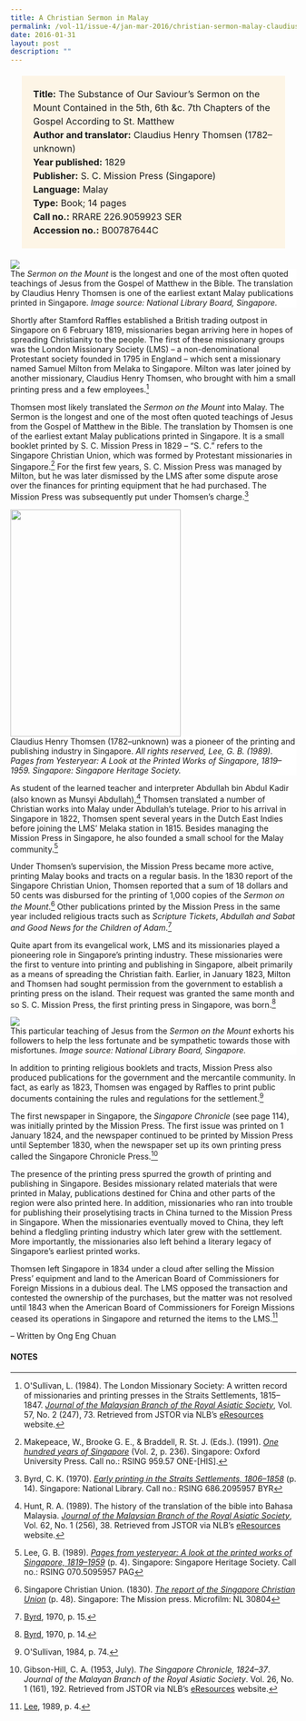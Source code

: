 ```yaml
---
title: A Christian Sermon in Malay
permalink: /vol-11/issue-4/jan-mar-2016/christian-sermon-malay-claudius-henry-thomsen
date: 2016-01-31
layout: post
description: ""
---
```


<span style="background-colour: #fdf5e6; padding: 20px; margin: 20px; background:#fdf5e6; display:block; font-size:1rem; line-height:1.5rem;"> 
	<b>Title:</b> The Substance of Our Saviour’s Sermon on the Mount Contained in the 5th, 6th &c. 7th Chapters of the Gospel According to St. Matthew<br>
<b>Author and translator:</b> Claudius Henry Thomsen (1782–unknown)<br>
<b>Year published:</b> 1829<br>
<b>Publisher:</b> S. C. Mission Press (Singapore)<br>
<b>Language:</b> Malay<br>
<b>Type:</b> Book; 14 pages<br>
<b>Call no.:</b> RRARE 226.9059923 SER<br>
<b>Accession no.:</b> B00787644C
</span>

<img src="/images/vol-11-issue-4/a-christian-sermon-in-malay/M1.JPG">
<div style="background-color: white;">The <i>Sermon on the Mount</i> is the longest and one of the most often quoted teachings of Jesus from the Gospel of Matthew in the Bible. The translation by Claudius Henry Thomsen is one of the earliest extant Malay publications printed in Singapore. <i>Image source: National Library Board, Singapore.</i></div>

Shortly after Stamford Raffles established a British trading outpost in Singapore on 6 February 1819, missionaries began arriving here in hopes of spreading Christianity to the people. The first of these missionary 
groups was the London Missionary Society (LMS) – a non-denominational Protestant society founded in 1795 in England – which sent a missionary named Samuel Milton from Melaka to Singapore. Milton was later joined by another missionary, Claudius Henry Thomsen, who brought with him a small printing press and a few employees.[^1]

Thomsen most likely translated the *Sermon on the Mount* into Malay. The Sermon is the longest and one of the most often quoted teachings of Jesus from the Gospel of Matthew in the Bible. The translation by Thomsen is one of the earliest extant Malay publications printed in Singapore. It is a small booklet printed by S. C. Mission Press in 1829 – “S. C.” refers to the Singapore Christian Union, which was formed by Protestant missionaries in Singapore.[^2] For the first few years, S. C. Mission Press was managed by Milton, but he was later dismissed by the LMS after some dispute arose over the finances for printing equipment that he had purchased. The Mission Press was subsequently put under Thomsen’s charge.[^3]

<img style="width: 300px; height: 400px;" src="/images/vol-11-issue-4/a-christian-sermon-in-malay/M2.JPG">
<div style="background-color: white;">Claudius Henry Thomsen (1782–unknown) was a pioneer of the printing and publishing industry in Singapore. <i>All rights reserved, Lee, G. B. (1989). Pages from Yesteryear: A Look at the Printed Works of Singapore, 1819–1959. Singapore: Singapore Heritage Society.</i></div>

As student of the learned teacher and interpreter Abdullah bin Abdul Kadir (also known as Munsyi Abdullah),[^4] Thomsen translated a number of Christian works into Malay under Abdullah’s tutelage. Prior to his arrival in Singapore in 1822, Thomsen spent several years in the Dutch East Indies before joining the LMS’ Melaka station in 1815. Besides managing the Mission Press in Singapore, he also founded a small school for the Malay community.[^5]

Under Thomsen’s supervision, the Mission Press became more active, printing Malay books and tracts on a regular basis. In the 1830 report of the Singapore Christian Union, Thomsen reported that a sum of 18 dollars and 50 cents was disbursed for the printing of 1,000 copies of the *Sermon on the Mount*.[^6] Other publications printed by the Mission Press in the same year included religious tracts such as *Scripture Tickets*, *Abdullah and Sabat and Good News for the Children of Adam*.[^7]

Quite apart from its evangelical work, LMS and its missionaries played a pioneering role in Singapore’s printing industry. These missionaries were the first to venture into printing and publishing in Singapore, albeit primarily as a means of spreading the Christian faith. Earlier, in January 1823, Milton and Thomsen had sought permission from the government to establish a printing press on the island. Their request was granted the same month and so S. C. Mission Press, the first printing press in Singapore, was born.[^8]

<img src="/images/vol-11-issue-4/a-christian-sermon-in-malay/M3.JPG">
<div style="background-color: white;">This particular teaching of Jesus from the <i>Sermon on the Mount</i> exhorts his followers to help the less fortunate and be sympathetic towards those with misfortunes. <i>Image source: National Library Board, Singapore.</i></div>

In addition to printing religious booklets and tracts, Mission Press also produced publications for the government and the mercantile community. In fact, as early as 1823, Thomsen was engaged by Raffles to print public documents containing the rules and regulations for the settlement.[^9]

The first newspaper in Singapore, the *Singapore Chronicle* (see page 114), was initially printed by the Mission Press. The first issue was printed on 1 January 1824, and the newspaper continued to be printed by 
Mission Press until September 1830, when the newspaper set up its own printing press called the Singapore Chronicle Press.[^10]

The presence of the printing press spurred the growth of printing and publishing in Singapore. Besides missionary related materials that were printed in Malay, publications destined for China and other parts of the region were also printed here. In addition, missionaries who ran into trouble for publishing their proselytising tracts in China turned to the Mission Press in Singapore. When the missionaries eventually moved to China, they left behind a fledgling printing industry which later grew with the 
settlement. More importantly, the missionaries also left behind a literary legacy of Singapore’s earliest printed works.

Thomsen left Singapore in 1834 under a cloud after selling the Mission Press’ equipment and land to the American Board of Commissioners for Foreign Missions in a dubious deal. The LMS opposed the transaction and contested the ownership of the purchases, but the matter was not resolved until 1843 when the American Board of Commissioners for Foreign Missions ceased its operations in Singapore and returned the items to the LMS.[^11]

– Written by Ong Eng Chuan

#### **NOTES**
[^1]:O'Sullivan, L. (1984). The London Missionary Society: A written record of missionaries and printing presses in the Straits Settlements, 1815–1847. [*Journal of the Malaysian Branch of the Royal Asiatic Society*](http://eservice.nlb.gov.sg/item_holding_s.aspx?bid=4126333), Vol. 57, No. 2 (247), 73. Retrieved from JSTOR via NLB’s [eResources](https://eresources.nlb.gov.sg/main) website.
[^2]:Makepeace, W., Brooke G. E., & Braddell, R. St. J. (Eds.). (1991). [*One hundred years of Singapore*](http://eservice.nlb.gov.sg/item_holding_s.aspx?bid=6203718) (Vol. 2, p. 236). Singapore: Oxford University Press. Call no.: RSING 959.57 ONE-[HIS].
[^3]:Byrd, C. K. (1970). [*Early printing in the Straits Settlements, 1806–1858*](http://eservice.nlb.gov.sg/item_holding_s.aspx?bid=4081984) (p. 14). Singapore: National Library. Call no.: RSING 686.2095957 BYR
[^4]:Hunt, R. A. (1989). The history of the translation of the bible into Bahasa Malaysia. [*Journal of the Malaysian Branch of the Royal Asiatic Society*](http://eservice.nlb.gov.sg/item_holding_s.aspx?bid=4126333), Vol. 62, No. 1 (256), 38. Retrieved from JSTOR via NLB’s [eResources](https://eresources.nlb.gov.sg/main) website.
[^5]:Lee, G. B. (1989). [*Pages from yesteryear: A look at the printed works of Singapore, 1819–1959*](http://eservice.nlb.gov.sg/item_holding_s.aspx?bid=5360274) (p. 4). Singapore: Singapore Heritage Society. Call no.: RSING 070.5095957 PAG
[^6]:Singapore Christian Union. (1830). [*The report of the Singapore Christian Union*](https://eresources.nlb.gov.sg/printheritage/detail/f6c7e4f9-05d1-4281-85c4-ad2bfbbaf28d.aspx) (p. 48). Singapore: The Mission press. Microfilm: NL 30804
[^7]:[Byrd](http://eservice.nlb.gov.sg/item_holding_s.aspx?bid=4081984), 1970, p. 15.
[^8]:[Byrd](http://eservice.nlb.gov.sg/item_holding_s.aspx?bid=4081984), 1970, p. 14.
[^9]:O'Sullivan, 1984, p. 74.
[^10]:Gibson-Hill, C. A. (1953, July). *The Singapore Chronicle, 1824–37*. *Journal of the Malayan Branch of the Royal Asiatic Society*. Vol. 26, No. 1 (161), 192. Retrieved from JSTOR via NLB’s [eResources](https://eresources.nlb.gov.sg/main) website.
[^11]:[Lee](http://eservice.nlb.gov.sg/item_holding_s.aspx?bid=5360274), 1989, p. 4.